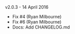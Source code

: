 v2.0.3 - 14 April 2016
* Fix #4 (Ryan Milbourne)
* Fix #6 (Ryan Milbourne)
* Docs: Add CHANGELOG.md

